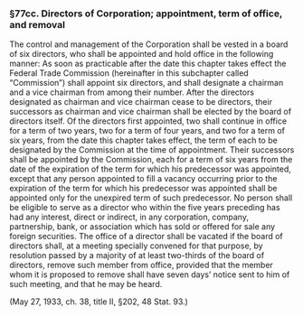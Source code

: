 ### §77cc. Directors of Corporation; appointment, term of office, and removal ###

The control and management of the Corporation shall be vested in a board of six directors, who shall be appointed and hold office in the following manner: As soon as practicable after the date this chapter takes effect the Federal Trade Commission (hereinafter in this subchapter called “Commission”) shall appoint six directors, and shall designate a chairman and a vice chairman from among their number. After the directors designated as chairman and vice chairman cease to be directors, their successors as chairman and vice chairman shall be elected by the board of directors itself. Of the directors first appointed, two shall continue in office for a term of two years, two for a term of four years, and two for a term of six years, from the date this chapter takes effect, the term of each to be designated by the Commission at the time of appointment. Their successors shall be appointed by the Commission, each for a term of six years from the date of the expiration of the term for which his predecessor was appointed, except that any person appointed to fill a vacancy occurring prior to the expiration of the term for which his predecessor was appointed shall be appointed only for the unexpired term of such predecessor. No person shall be eligible to serve as a director who within the five years preceding has had any interest, direct or indirect, in any corporation, company, partnership, bank, or association which has sold or offered for sale any foreign securities. The office of a director shall be vacated if the board of directors shall, at a meeting specially convened for that purpose, by resolution passed by a majority of at least two-thirds of the board of directors, remove such member from office, provided that the member whom it is proposed to remove shall have seven days’ notice sent to him of such meeting, and that he may be heard.

(May 27, 1933, ch. 38, title II, §202, 48 Stat. 93.)